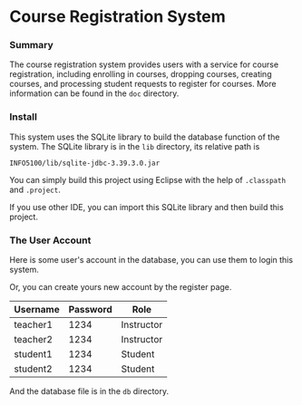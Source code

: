 # Course Registration System



### Summary

The course registration system provides users with a service for course registration, including enrolling in courses, dropping courses, creating courses, and processing student requests to register for courses. More information can be found in the `doc` directory.



### Install

This system uses the SQLite library to build the database function of the system. The SQLite library is in the `lib` directory, its relative path is 

```
INFO5100/lib/sqlite-jdbc-3.39.3.0.jar
```



You can simply build this project using Eclipse with the help of `.classpath` and `.project`.

If you use other IDE, you can import this SQLite library and then build this project.



### The User Account

Here is some user's account in the database, you can use them to login this system.

Or, you can create yours new account by the register page.

| Username | Password | Role       |
| -------- | -------- | ---------- |
| teacher1 | 1234     | Instructor |
| teacher2 | 1234     | Instructor |
| student1 | 1234     | Student    |
| student2 | 1234     | Student    |

And the database file is in the `db` directory.
